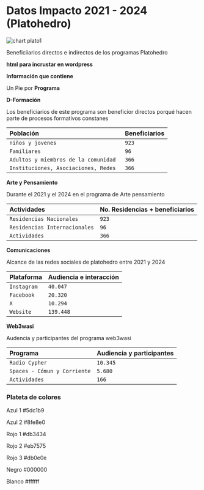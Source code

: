 # Datos Impacto 2021 - 2024 (Platohedro)

![chart plato1](https://github.com/user-attachments/assets/2f33b39b-bc58-461b-99fe-3585cc7a2064)


Beneficiiarios directos e indirectos  de los programas Platohedro

**html para incrustar en wordpress** 

**Información que contiene**

Un Pie por **Programa** 

**D-Formación**

Los beneficiarios de este programa son beneficior directos porqué hacen parte de procesos formativos constanes


| Población              | Beneficiarios                                    |
| :--------------------- | :----------------------------------------------- |
| `niños y jovenes`          | `923`                            |
| `Familiares`          |  `96`      |
| `Adultos y miembros de la comunidad` |  `366`          |
| `Instituciones, Asociaciones, Redes `      | `366`     |


**Arte y Pensamiento**

Durante el 2021 y el 2024 en el programa de Arte pensamiento 


| Actividades             | No. Residencias + beneficiarios                 |
| :--------------------- | :----------------------------------------------- |
| `Residencias Nacionales`        | `923`      |
| `Residencias Internacionales`   |  `96`      |
| `Actividades`                   |  `366`     |


**Comunicaciones**

Alcance de las redes sociales de platohedro entre 2021 y 2024


| Plataforma             | Audiencia  e interacción                         |
| :--------------------- | :----------------------------------------------- |
| `Instagram`          | `40.047`       |
| `Facebook`           |  `20.320`      |
| `X`                  |  `10.294`      |
| `Website `           |  `139.448`         |

**Web3wasi**

Audencia y participantes del programa web3wasi


| Programa            | Audiencia y participantes                     |
| :-------------------| :---------------------------------------------|
| `Radio Cypher`          | `10.345`           |
| `Spaces - Cómun y Corriente` |  `5.680`      |
| `Actividades` |  `166`                        |


### Plateta de colores 

Azul 1 #5dc1b9

Azul 2 #8fe8e0

Rojo 1 #db3434

Rojo 2 #eb7575

Rojo 3 #db0e0e

Negro #000000

Blanco #ffffff





